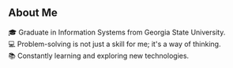 ## About Me
🎓 Graduate in Information Systems from Georgia State University. <br/> 
💻 Problem-solving is not just a skill for me; it's a way of thinking. <br/>
📚 Constantly learning and exploring new technologies. <br/>
